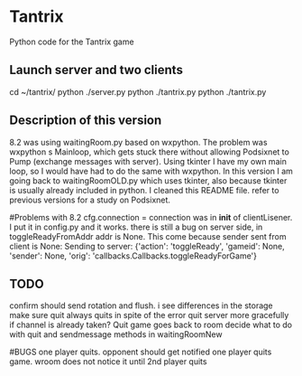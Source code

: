 # Tantrix
Python code for the Tantrix game

## Launch server and two clients
cd ~/tantrix/
python ./server.py
python ./tantrix.py
python ./tantrix.py

## Description of this version
8.2 was using waitingRoom.py based on wxpython. The problem was wxpython s Mainloop, which gets stuck there without allowing Podsixnet to Pump (exchange messages with server). Using tkinter I have my own main loop, so I would have had to do the same with wxpython. 
In this version I am going back to waitingRoomOLD.py which uses tkinter, also because tkinter is usually already included in python. 
I cleaned this README file. refer to previous versions for a study on Podsixnet.

#Problems with 8.2
cfg.connection = connection was in __init__ of clientLisener. I put it in config.py and it works. there is still a bug on server side, in toggleReadyFromAddr addr is None. This come because sender sent from client is None:
	Sending to server:  {'action': 'toggleReady', 'gameid': None, 'sender': None, 'orig': 'callbacks.Callbacks.toggleReadyForGame'}

## TODO
confirm should send rotation and flush. i see differences in the storage
make sure quit always quits in spite of the error
quit server more gracefully if channel is already taken?
Quit game goes back to room
decide what to do with quit and sendmessage methods in waitingRoomNew

#BUGS
one player quits. opponent should get notified
one player quits game. wroom does not notice it until 2nd player quits
